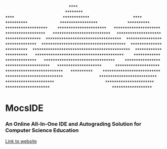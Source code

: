 <span>                             
&nbsp;&nbsp;&nbsp;&nbsp;&nbsp;&nbsp;&nbsp;&nbsp;&nbsp;&nbsp;&nbsp;&nbsp;&nbsp;&nbsp;&nbsp;&nbsp;&nbsp;&nbsp;&nbsp;&nbsp;&nbsp;&nbsp;&nbsp;&nbsp;&nbsp;&nbsp;&nbsp;&nbsp;&nbsp;&nbsp;&nbsp;&nbsp;&nbsp;&nbsp;&nbsp;&nbsp;&nbsp;&nbsp;&nbsp;&nbsp;&nbsp;&nbsp;&nbsp;&nbsp;&nbsp;&nbsp;&nbsp;&nbsp;&nbsp;&nbsp;&nbsp;****<br/>
&nbsp;&nbsp;&nbsp;&nbsp;&nbsp;&nbsp;&nbsp;&nbsp;&nbsp;&nbsp;&nbsp;&nbsp;&nbsp;&nbsp;&nbsp;&nbsp;&nbsp;&nbsp;&nbsp;&nbsp;&nbsp;&nbsp;&nbsp;&nbsp;&nbsp;&nbsp;&nbsp;&nbsp;&nbsp;&nbsp;&nbsp;&nbsp;&nbsp;&nbsp;&nbsp;&nbsp;&nbsp;&nbsp;&nbsp;&nbsp;&nbsp;&nbsp;&nbsp;&nbsp;&nbsp;&nbsp;&nbsp;&nbsp;********<br/>
****&nbsp;&nbsp;&nbsp;&nbsp;&nbsp;&nbsp;&nbsp;&nbsp;&nbsp;&nbsp;&nbsp;&nbsp;&nbsp;&nbsp;&nbsp;&nbsp;&nbsp;&nbsp;&nbsp;&nbsp;&nbsp;&nbsp;&nbsp;&nbsp;&nbsp;&nbsp;&nbsp;&nbsp;&nbsp;&nbsp;&nbsp;&nbsp;&nbsp;&nbsp;&nbsp;&nbsp;&nbsp;&nbsp;&nbsp;************&nbsp;&nbsp;&nbsp;&nbsp;&nbsp;&nbsp;&nbsp;&nbsp;&nbsp;&nbsp;&nbsp;&nbsp;&nbsp;&nbsp;&nbsp;&nbsp;&nbsp;&nbsp;&nbsp;&nbsp;&nbsp;&nbsp;&nbsp;&nbsp;&nbsp;&nbsp;&nbsp;&nbsp;&nbsp;&nbsp;&nbsp;&nbsp;&nbsp;&nbsp;&nbsp;****<br/>
**********&nbsp;&nbsp;&nbsp;&nbsp;&nbsp;&nbsp;&nbsp;&nbsp;&nbsp;&nbsp;&nbsp;&nbsp;&nbsp;&nbsp;&nbsp;&nbsp;&nbsp;&nbsp;&nbsp;&nbsp;&nbsp;&nbsp;&nbsp;&nbsp;&nbsp;&nbsp;*****************&nbsp;&nbsp;&nbsp;&nbsp;&nbsp;&nbsp;&nbsp;&nbsp;&nbsp;&nbsp;&nbsp;&nbsp;&nbsp;&nbsp;&nbsp;&nbsp;&nbsp;&nbsp;&nbsp;&nbsp;&nbsp;&nbsp;&nbsp;&nbsp;**********<br/>
*******************&nbsp;&nbsp;&nbsp;&nbsp;&nbsp;&nbsp;&nbsp;&nbsp;**********************&nbsp;&nbsp;&nbsp;&nbsp;&nbsp;&nbsp;*********************<br/>
******************&nbsp;&nbsp;&nbsp;&nbsp;&nbsp;&nbsp;**************************&nbsp;&nbsp;&nbsp;&nbsp;&nbsp;********************<br/>
****************&nbsp;&nbsp;&nbsp;&nbsp;**********************************&nbsp;&nbsp;&nbsp;&nbsp;****************<br/>
**************&nbsp;&nbsp;&nbsp;&nbsp;**************************************&nbsp;&nbsp;&nbsp;&nbsp;**************<br/>
**********&nbsp;&nbsp;&nbsp;&nbsp;********************************************&nbsp;&nbsp;&nbsp;&nbsp;************<br/>
**********&nbsp;&nbsp;&nbsp;&nbsp;&nbsp;&nbsp;****************************************&nbsp;&nbsp;&nbsp;&nbsp;&nbsp;&nbsp;&nbsp;&nbsp;************<br/>
**************&nbsp;&nbsp;&nbsp;&nbsp;&nbsp;&nbsp;********************************&nbsp;&nbsp;&nbsp;&nbsp;&nbsp;&nbsp;&nbsp;&nbsp;****************<br/>
********************&nbsp;&nbsp;&nbsp;&nbsp;&nbsp;&nbsp;********************&nbsp;&nbsp;&nbsp;&nbsp;&nbsp;&nbsp;&nbsp;&nbsp;&nbsp;&nbsp;&nbsp;********************<br/>
**************************&nbsp;&nbsp;&nbsp;&nbsp;&nbsp;&nbsp;**********&nbsp;&nbsp;&nbsp;&nbsp;&nbsp;&nbsp;&nbsp;&nbsp;**************************<br/>
**************************&nbsp;&nbsp;&nbsp;&nbsp;&nbsp;&nbsp;&nbsp;&nbsp;&nbsp;&nbsp;&nbsp;&nbsp;&nbsp;&nbsp;&nbsp;&nbsp;&nbsp;&nbsp;&nbsp;&nbsp;&nbsp;&nbsp;&nbsp;&nbsp;&nbsp;&nbsp;&nbsp;&nbsp;&nbsp;**************************<br/>
**********************&nbsp;&nbsp;&nbsp;&nbsp;&nbsp;&nbsp;&nbsp;&nbsp;&nbsp;&nbsp;&nbsp;&nbsp;&nbsp;&nbsp;&nbsp;&nbsp;&nbsp;&nbsp;&nbsp;&nbsp;&nbsp;&nbsp;&nbsp;&nbsp;&nbsp;&nbsp;&nbsp;&nbsp;&nbsp;&nbsp;&nbsp;&nbsp;&nbsp;&nbsp;&nbsp;&nbsp;&nbsp;&nbsp;&nbsp;&nbsp;&nbsp;**********************<br/>
********************&nbsp;&nbsp;&nbsp;&nbsp;&nbsp;&nbsp;&nbsp;&nbsp;&nbsp;&nbsp;&nbsp;&nbsp;&nbsp;&nbsp;&nbsp;&nbsp;&nbsp;&nbsp;&nbsp;&nbsp;&nbsp;&nbsp;&nbsp;&nbsp;&nbsp;&nbsp;&nbsp;&nbsp;&nbsp;&nbsp;&nbsp;&nbsp;&nbsp;&nbsp;&nbsp;&nbsp;&nbsp;&nbsp;&nbsp;&nbsp;&nbsp;&nbsp;&nbsp;&nbsp;&nbsp;&nbsp;&nbsp;&nbsp;&nbsp;&nbsp;******************<br/>
</span>

<h1>MocsIDE</h1>
<h3>An Online All-In-One IDE and Autograding Solution for Computer Science Education</h3>
<a href="https://mocside.com">Link to website</a>

